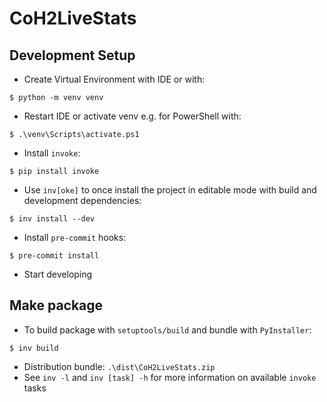 # CoH2LiveStats

## Development Setup

* Create Virtual Environment with IDE or with:
```console
$ python -m venv venv
```

* Restart IDE or activate venv e.g. for PowerShell with:
```console
$ .\venv\Scripts\activate.ps1
```

* Install `invoke`:
```console
$ pip install invoke
```

* Use `inv[oke]` to once install the project in editable mode with build and development dependencies:
```console
$ inv install --dev
```

* Install `pre-commit` hooks:
```console
$ pre-commit install
```

* Start developing

## Make package

* To build package with `setuptools/build` and bundle with `PyInstaller`:
```console
$ inv build
```
* Distribution bundle: `.\dist\CoH2LiveStats.zip`
* See `inv -l` and `inv [task] -h` for more information on available `invoke` tasks
